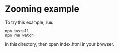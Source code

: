 # Zooming example

To try this example, run:

```
npm install
npm run watch
```

in this directory, then open index.html in your browser.
